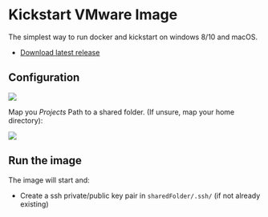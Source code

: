 # Kickstart VMware Image

The simplest way to run docker and kickstart
on windows 8/10 and macOS.

- [Download latest release](https://github.com/infracamp/kickguest-win10-vmware/releases)

## Configuration

![](doc/vmware-settings1.png)

Map you *Projects* Path to a shared folder. (If unsure, map your home directory):

![](doc/vmware-settings2.png)

## Run the image

The image will start and:

- Create a ssh private/public key pair in `sharedFolder/.ssh/` (if not already existing)

